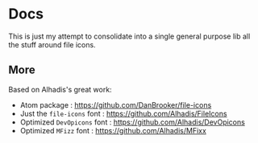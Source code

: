 # Docs
This is just my attempt to consolidate into a single general purpose lib all the stuff around file icons.


## More

Based on Alhadis's great work:

* Atom package : https://github.com/DanBrooker/file-icons
* Just the `file-icons` font : https://github.com/Alhadis/FileIcons
* Optimized `DevOpicons` font : https://github.com/Alhadis/DevOpicons
* Optimized `MFizz` font : https://github.com/Alhadis/MFixx
